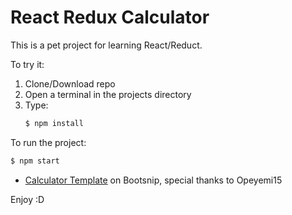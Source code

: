# React Redux Calculator

This is a pet project for learning React/Reduct.

To try it:

1. Clone/Download repo
2. Open a terminal in the projects directory
3. Type: 
	```bash
	$ npm install
	```

To run the project:
```bash
$ npm start
```    
 * [Calculator Template](https://bootsnipp.com/snippets/kW9gA) on Bootsnip, special thanks to Opeyemi15


Enjoy :D